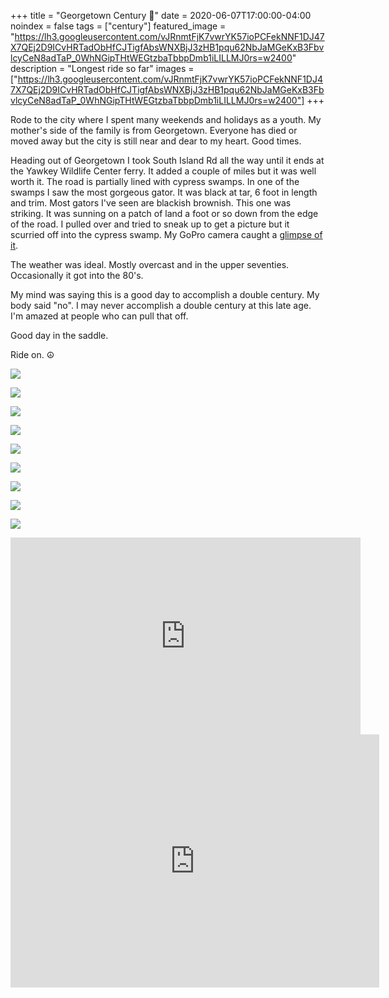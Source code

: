 +++
title =  "Georgetown Century 💯"
date = 2020-06-07T17:00:00-04:00
noindex = false
tags = ["century"]
featured_image = "https://lh3.googleusercontent.com/vJRnmtFjK7vwrYK57ioPCFekNNF1DJ47X7QEj2D9ICvHRTadObHfCJTigfAbsWNXBjJ3zHB1pqu62NbJaMGeKxB3FbvlcyCeN8adTaP_0WhNGipTHtWEGtzbaTbbpDmb1iLILLMJ0rs=w2400"
description = "Longest ride so far"
images = ["https://lh3.googleusercontent.com/vJRnmtFjK7vwrYK57ioPCFekNNF1DJ47X7QEj2D9ICvHRTadObHfCJTigfAbsWNXBjJ3zHB1pqu62NbJaMGeKxB3FbvlcyCeN8adTaP_0WhNGipTHtWEGtzbaTbbpDmb1iLILLMJ0rs=w2400"]
+++

Rode to the city where I spent many weekends and holidays as a youth. My mother's side of the family is from Georgetown. Everyone has died or moved away but the city is still near and dear to my heart. Good times.

Heading out of Georgetown I took South Island Rd all the way until it ends at the Yawkey Wildlife Center ferry. It added a couple of miles but it was well worth it. The road is partially lined with cypress swamps. In one of the swamps I saw the most gorgeous gator. It was black at tar, 6 foot in length and trim. Most gators I've seen are blackish brownish. This one was striking. It was sunning on a patch of land a foot or so down from the edge of the road. I pulled over and tried to sneak up to get a picture but it scurried off into the cypress swamp. My GoPro camera caught a [glimpse of it](https://youtu.be/7AAi01-POIY).  

The weather was ideal. Mostly overcast and in the upper seventies. Occasionally it got into the 80's.

My mind was saying this is a good day to accomplish a double century. My body said "no". I may never accomplish a double century at this late age. I'm amazed at people who can pull that off.

Good day in the saddle.

Ride on. ☮

<a href='https://lh3.googleusercontent.com/vJRnmtFjK7vwrYK57ioPCFekNNF1DJ47X7QEj2D9ICvHRTadObHfCJTigfAbsWNXBjJ3zHB1pqu62NbJaMGeKxB3FbvlcyCeN8adTaP_0WhNGipTHtWEGtzbaTbbpDmb1iLILLMJ0rs=w2400'><img src='https://lh3.googleusercontent.com/vJRnmtFjK7vwrYK57ioPCFekNNF1DJ47X7QEj2D9ICvHRTadObHfCJTigfAbsWNXBjJ3zHB1pqu62NbJaMGeKxB3FbvlcyCeN8adTaP_0WhNGipTHtWEGtzbaTbbpDmb1iLILLMJ0rs=w2400'></a>

<a href='https://lh3.googleusercontent.com/UEY6gGTQqIReCZ0f3WrMdXfFWZd4svNAixqNaZlkaZ8cu7DEtSReUMmpbDRhCFMdEJZLlRDcTK9Zas7grb3FBYerbBX1in4k7g5UKNPFlticXgpXQmp_B-OJdPpU-q7GO9HDJPPJI4Q=w2400'><img src='https://lh3.googleusercontent.com/UEY6gGTQqIReCZ0f3WrMdXfFWZd4svNAixqNaZlkaZ8cu7DEtSReUMmpbDRhCFMdEJZLlRDcTK9Zas7grb3FBYerbBX1in4k7g5UKNPFlticXgpXQmp_B-OJdPpU-q7GO9HDJPPJI4Q=w2400'></a>

<a href='https://lh3.googleusercontent.com/MH271vFxgXlR7-896SL34KuqpQ9MPU7bO-K94PwNTiGG_-x2OTpXPCQ6z8jPPoZqDOj7MfTfCc-sqigElp4n2oL-T6VaWm9uSHV_QxDnGv8m2myik0FFiPyFKDSm6jjZ6KbaQVgVry0=w2400'><img src='https://lh3.googleusercontent.com/MH271vFxgXlR7-896SL34KuqpQ9MPU7bO-K94PwNTiGG_-x2OTpXPCQ6z8jPPoZqDOj7MfTfCc-sqigElp4n2oL-T6VaWm9uSHV_QxDnGv8m2myik0FFiPyFKDSm6jjZ6KbaQVgVry0=w2400'></a>

<a href='https://lh3.googleusercontent.com/od9p-RdJQlUaOAEHPw-ay6686mg76XegyXDBZ4xeKGfpO8XGrBiWB-wnOSymyAaDQ9HuoZu-W_u2Pviu5E0AcUjPO_O3NdpHItirYg4Fz1vp2Xg3p9WdMDSRKWZ2dnp5MjTUNaumRjI=w2400'><img src='https://lh3.googleusercontent.com/od9p-RdJQlUaOAEHPw-ay6686mg76XegyXDBZ4xeKGfpO8XGrBiWB-wnOSymyAaDQ9HuoZu-W_u2Pviu5E0AcUjPO_O3NdpHItirYg4Fz1vp2Xg3p9WdMDSRKWZ2dnp5MjTUNaumRjI=w2400'></a>

<a href='https://lh3.googleusercontent.com/59nFWs4AxnUAlgMdOjE9FJMpx0R3suHQbklLISGAqBbI6s6g5UIfPOc9CYXcws4FEGOBgjtzxWBZFIS1A4Ujh4k-Nd65ZEiImLVGhw7Piu6mlDRm3K5x091L1UQ9yjXAXArPpSXWOkc=w2400'><img src='https://lh3.googleusercontent.com/59nFWs4AxnUAlgMdOjE9FJMpx0R3suHQbklLISGAqBbI6s6g5UIfPOc9CYXcws4FEGOBgjtzxWBZFIS1A4Ujh4k-Nd65ZEiImLVGhw7Piu6mlDRm3K5x091L1UQ9yjXAXArPpSXWOkc=w2400'></a>

<a href='https://lh3.googleusercontent.com/WRamlZHqkQPIlnqTJd7_NUtlEyp-93_vKFNscusXhUiDnH5CPv7yM0WZiRDH4-qvrNnjBUCGk4o8jONfK7GIzakhjdA1O3gXGY1MaM3jVRpqL-kyiJzyiWZ32JZy3ujN5CY-7uIgDMc=w2400'><img src='https://lh3.googleusercontent.com/WRamlZHqkQPIlnqTJd7_NUtlEyp-93_vKFNscusXhUiDnH5CPv7yM0WZiRDH4-qvrNnjBUCGk4o8jONfK7GIzakhjdA1O3gXGY1MaM3jVRpqL-kyiJzyiWZ32JZy3ujN5CY-7uIgDMc=w2400'></a>

<a href='https://lh3.googleusercontent.com/KTIRAJSJ2G4dgWXPhXPKE1Wjji1qoaYaR32h9cYcl0Z9tK7zw0osUD-mgYBe3UgwlDLGDpe7Wtzo7Jpv0TdHGdW80HCqPYVb2NB_TcFQ7V6Nusxe7Ckf-EcPsrodGQLCI8cBDUovDLI=w2400'><img src='https://lh3.googleusercontent.com/KTIRAJSJ2G4dgWXPhXPKE1Wjji1qoaYaR32h9cYcl0Z9tK7zw0osUD-mgYBe3UgwlDLGDpe7Wtzo7Jpv0TdHGdW80HCqPYVb2NB_TcFQ7V6Nusxe7Ckf-EcPsrodGQLCI8cBDUovDLI=w2400'></a>

<a href='https://lh3.googleusercontent.com/MbZFpiZs7UU_Q48v5iw0KZYoIbnDRLy4P-_l0xCyv1uCZahvUHiA7yBpniFAYYGtexyayfKTePHljAAzN6sC1__soSy3APEY589yVxfuELuqWe5ZgpzD3u0nuZaVgoFfkzpFGor7koU=w600-h315-p-k'><img src='https://lh3.googleusercontent.com/MbZFpiZs7UU_Q48v5iw0KZYoIbnDRLy4P-_l0xCyv1uCZahvUHiA7yBpniFAYYGtexyayfKTePHljAAzN6sC1__soSy3APEY589yVxfuELuqWe5ZgpzD3u0nuZaVgoFfkzpFGor7koU=w600-h315-p-k'></a>

<a href='https://lh3.googleusercontent.com/Ya35ZD5GuSr_iXGytWD64cRXPCxW4PGnFn9zIP28SMHEHw66LzAJDlKKWCEX0tpiTC7Yj4TQtWa1MfrnrWcWC3gwAHyvNd_Meh8tuy736xOQB_UfO-t-ZGEunk7rDEM8WGZnBIDdE6w=w2400'><img src='https://lh3.googleusercontent.com/Ya35ZD5GuSr_iXGytWD64cRXPCxW4PGnFn9zIP28SMHEHw66LzAJDlKKWCEX0tpiTC7Yj4TQtWa1MfrnrWcWC3gwAHyvNd_Meh8tuy736xOQB_UfO-t-ZGEunk7rDEM8WGZnBIDdE6w=w2400'></a>

<iframe width="560" height="315" src="https://www.youtube.com/embed/7AAi01-POIY" frameborder="0" allow="accelerometer; autoplay; encrypted-media; gyroscope; picture-in-picture" allowfullscreen></iframe>

<iframe height='405' width='590' frameborder='0' allowtransparency='true' scrolling='no' src='https://www.strava.com/activities/3580200236/embed/02b2ffe92d11e369a799d88dacfaa61952cff825'></iframe>
